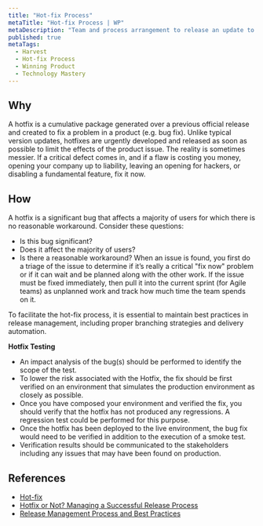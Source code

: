 ```yaml
---
title: "Hot-fix Process"
metaTitle: "Hot-fix Process | WP"
metaDescription: "Team and process arrangement to release an update to fix a critical or major error while maintaining SLA obligations in production."
published: true
metaTags:
  - Harvest
  - Hot-fix Process
  - Winning Product
  - Technology Mastery
---
```


## Why

A hotfix is a cumulative package generated over a previous official release and created to fix a problem in a product (e.g. bug fix). Unlike typical version updates, hotfixes are urgently developed and released as soon as possible to limit the effects of the product issue. The reality is sometimes messier. If a critical defect comes in, and if a flaw is costing you money, opening your company up to liability, leaving an opening for hackers, or disabling a fundamental feature, fix it now.

## How

A hotfix is a significant bug that affects a majority of users for which there is no reasonable workaround. Consider these questions:


- Is this bug significant?
- Does it affect the majority of users?
- Is there a reasonable workaround? When an issue is found, you first do a triage of the issue to determine if it’s really a critical "fix now" problem or if it can wait and be planned along with the other work. If the issue must be fixed immediately, then pull it into the current sprint (for Agile teams) as unplanned work and track how much time the team spends on it.

To facilitate the hot-fix process, it is essential to maintain best practices in release management, including proper branching strategies and delivery automation.

**Hotfix Testing**
- An impact analysis of the bug(s) should be performed to identify the scope of the test. 
- To lower the risk associated with the Hotfix, the fix should be first verified on an environment that simulates the production environment as closely as possible. 
- Once you have composed your environment and verified the fix, you should verify that the hotfix has not produced any regressions. A regression test could be performed for this purpose.
- Once the hotfix has been deployed to the live environment, the bug fix would need to be verified in addition to the execution of a smoke test.
- Verification results should be communicated to the stakeholders including any issues that may have been found on production.

## References

- [Hot-fix](https://en.wikipedia.org/wiki/Hotfix)
- [Hotfix or Not? Managing a Successful Release Process](https://www.viget.com/articles/successful-release-management-and-how-to-communicate-about-it/)
- [Release Management Process and Best Practices](https://www.plutora.com/blog/release-management-best-practices)
